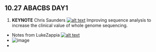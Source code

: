 
## 10.27 ABACBS DAY1

1. __KEYNOTE__ Chris Saunders [![alt text][1.1]][13] Improving sequence analysis to increase the clinical value of whole genome sequencing.
  - Notes from LukeZappia [![alt text][1.1]][1]
  - ![image](https://pbs.twimg.com/media/DtC2cSOU4AAy0cg.jpg)
  -

















[1.1]: http://i.imgur.com/tXSoThF.png (twitter icon with padding)
[2.1]: http://i.imgur.com/0o48UoR.png (github icon with padding)

[1]: http://www.twitter.com/_lazappi_
[2]: https://twitter.com/DunhamLab
[3]: https://twitter.com/theosysbio
[4]: https://twitter.com/BelindaPhipson
[5]: https://twitter.com/AlexTokolyi
[6]: https://twitter.com/rebecca_poulos
[7]: https://twitter.com/cabbagesofdoom
[8]: https://twitter.com/WooJunShim3
[9]: https://twitter.com/anna_t_g
[10]: https://twitter.com/JoeCursons
[11]: https://twitter.com/CFlensburg
[12]: https://twitter.com/annaquagli
[13]: https://twitter.com/ctsa11
